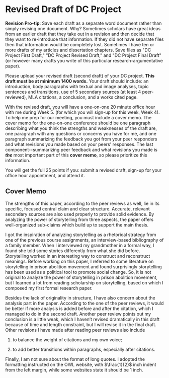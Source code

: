# Revised Draft of DC Project

**Revision Pro-tip**: Save each draft as a separate word document rather than simply revising one document. Why? Sometimes scholars have great ideas from an earlier draft that they take out in a revision and then decide that they want to re-introduce that information. If they did not have separate files then that information would be completely lost. Sometimes I have ten or more drafts of my articles and dissertation chapters. Save files as "DC Project First Draft," "DC Project Revised Draft," and "DC Project Final Draft" (or however many drafts you write of this particular research-argumentative paper). 

Please upload your revised draft (second draft) of your DC project. **This draft must be at minimum 1400 words.** Your draft should include: an introduction, body paragraphs with textual and image analyses, topic sentences and transitions, use of 5 secondary sources (at least 4 peer-reviewed), MLA citations, a conclusion, and a works cited page.  

With the revised draft, you will have a one-on-one 20 minute office hour with me during Week 5. (for which you will sign-up for this week, Week 4). To help me prep for our meeting, you must include a cover memo. The cover memo for the one-on-one conference should be one paragraph describing what you think the strengths and weaknesses of the draft are, one paragraph with any questions or concerns you have for me, and one paragraph summarizing the feedback you got from your peer responders and what revisions you made based on your peers' responses. The last component--summarizing peer feedback and what revisions you made is ***the*** most important part of this **cover memo**, so please prioritize this information. 

You will get the full 25 points if you: submit a revised draft, sign-up for your office hour appointment, and attend it. 

## Cover Memo

<!--- pros and cons --->

The strengths of this paper, according to the peer reviews as well, lie in its specific, focused central claim and clear structure. Accurate, relevant secondary sources are also used properly to provide solid evidence. By analyzing the power of storytelling from three aspects, the paper offers well-organized sub-claims which build up to support the main thesis.

<!--- questions or concerns ---> 

I got the inspiration of analyzing storytelling as a rhetorical strategy from one of the previous course assignments, an interview-based bibliography of a family member. When I interviewed my grandmother in a formal way, I found she told some stories differently from what she did before. Storytelling worked in an interesting way to construct and reconstruct meanings. Before working on this paper, I referred to some literature on storytelling in prison abolition movement and found surprisingly storytelling has been used as a political tool to promote social change. So, it is not original to analyze the power of storytelling in prison abolition movement, but I learned a lot from reading scholarship on storytelling, based on which I composed my first formal research paper. 

<!--- Summarizing peer feedback --->

Besides the lack of originality in structure, I have also concern about the analysis part in the paper. According to the one of the peer reviews, it would be better if more analysis is added before and after the citation, which I managed to do in the second draft. Another peer review points out my conclusion is a little weak, which I haven’t revised dramatically in this draft because of time and length constraint, but I will revise it in the final draft. Other revisions I have made after reading peer reviews also include 

1. to balance the weight of citations and my own voice; 

2. to add better transitions within paragraphs, especially after citations. 

Finally, I am not sure about the format of long quotes. I adopted the formatting instructed on the OWL website, with $\frac{1}{2}$ inch indent from the left margin, while some websites state it should be 1 inch. 

 